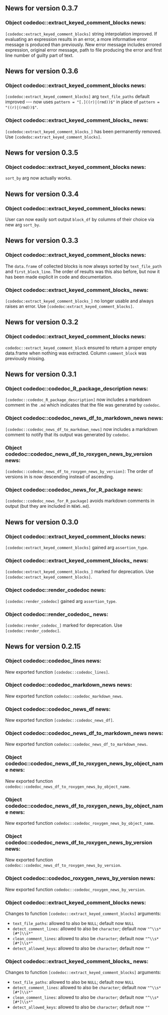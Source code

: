 <!-- generated by R package codedoc; do not modify! -->

## News for version 0.3.7

### Object codedoc::extract_keyed_comment_blocks news:

`[codedoc:extract_keyed_comment_blocks]` string interpolation improved.
If evaluating an expression results in an error, a more informative
error message is produced than previously. New error message includes
errored expression, original error message,
path to file producing the error and first line number of guilty
part of text.


## News for version 0.3.6

### Object codedoc::extract_keyed_comment_blocks news:

`[codedoc:extract_keyed_comment_blocks]` arg `text_file_paths` default
improved --- now uses `pattern = "[.]((r)|(rmd))$"` in place of
`pattern = "((r)|(rmd))$"`.

### Object codedoc::extract_keyed_comment_blocks_ news:

`[codedoc:extract_keyed_comment_blocks_]` has been permanently removed.
Use `[codedoc:extract_keyed_comment_blocks]`.


## News for version 0.3.5

### Object codedoc::extract_keyed_comment_blocks news:

`sort_by` arg now actually works.


## News for version 0.3.4

### Object codedoc::extract_keyed_comment_blocks news:

User can now easily sort output `block_df` by columns of their choice via
new arg `sort_by`.


## News for version 0.3.3

### Object codedoc::extract_keyed_comment_blocks news:

The `data.frame` of collected blocks is now always sorted by
`text_file_path` and `first_block_line`. The order of results was this
also before, but now it has been made explicit in code and documentation.

### Object codedoc::extract_keyed_comment_blocks_ news:

`[codedoc:extract_keyed_comment_blocks_]` no longer usable and always
raises an error. Use `[codedoc:extract_keyed_comment_blocks]`.


## News for version 0.3.2

### Object codedoc::extract_keyed_comment_blocks news:

`codedoc::extract_keyed_comment_block` ensured to return a proper empty
data.frame when nothing was extracted. Column `comment_block` was
previously missing.


## News for version 0.3.1

### Object codedoc::codedoc_R_package_description news:

`[codedoc::codedoc_R_package_description]` now includes a markdown
comment in the `.md` which indicates that the file was generated
by `codedoc`.

### Object codedoc::codedoc_news_df_to_markdown_news news:

`[codedoc::codedoc_news_df_to_markdown_news]` now includes a markdown
comment to notify that its output was generated by `codedoc`.

### Object codedoc::codedoc_news_df_to_roxygen_news_by_version news:

`[codedoc::codedoc_news_df_to_roxygen_news_by_version]`:
The order of versions in is now descending instead of ascending.

### Object codedoc::codedoc_news_for_R_package news:

`[codedoc::codedoc_news_for_R_package]` avoids markdown comments in
output (but they are included in `NEWS.md`).


## News for version 0.3.0

### Object codedoc::extract_keyed_comment_blocks news:

`[codedoc:extract_keyed_comment_blocks]` gained arg `assertion_type`.

### Object codedoc::extract_keyed_comment_blocks_ news:

`[codedoc:extract_keyed_comment_blocks_]` marked for deprecation.
Use `[codedoc:extract_keyed_comment_blocks]`.

### Object codedoc::render_codedoc news:

`[codedoc:render_codedoc]` gained arg `assertion_type`.

### Object codedoc::render_codedoc_ news:

`[codedoc:render_codedoc_]` marked for deprecation.
Use `[codedoc:render_codedoc]`.


## News for version 0.2.15

### Object codedoc::codedoc_lines news:

New exported function `[codedoc::codedoc_lines]`.

### Object codedoc::codedoc_markdown_news news:


New exported function `codedoc::codedoc_markdown_news`.


### Object codedoc::codedoc_news_df news:

New exported function `[codedoc::codedoc_news_df]`.

### Object codedoc::codedoc_news_df_to_markdown_news news:


New exported function `codedoc::codedoc_news_df_to_markdown_news`.


### Object codedoc::codedoc_news_df_to_roxygen_news_by_object_name news:


New exported function `codedoc::codedoc_news_df_to_roxygen_news_by_object_name`.


### Object codedoc::codedoc_news_df_to_roxygen_news_by_object_name news:


New exported function `codedoc::codedoc_roxygen_news_by_object_name`.


### Object codedoc::codedoc_news_df_to_roxygen_news_by_version news:


New exported function `codedoc::codedoc_news_df_to_roxygen_news_by_version`.


### Object codedoc::codedoc_roxygen_news_by_version news:


New exported function `codedoc::codedoc_roxygen_news_by_version`.


### Object codedoc::extract_keyed_comment_blocks news:

Changes to function `[codedoc::extract_keyed_comment_blocks]` arguments:

- `text_file_paths`: allowed to also be `NULL`; default now `NULL`
- `detect_comment_lines`: allowed to also be `character`; default now
`"^\\s*[#*]\\s*"`
- `clean_comment_lines`: allowed to also be `character`; default now
`"^\\s*[#*]\\s*"`
- `detect_allowed_keys`: allowed to also be `character`; default now
`""`


### Object codedoc::extract_keyed_comment_blocks_ news:

Changes to function `[codedoc::extract_keyed_comment_blocks]` arguments:

- `text_file_paths`: allowed to also be `NULL`; default now `NULL`
- `detect_comment_lines`: allowed to also be `character`; default now
`"^\\s*[#*]\\s*"`
- `clean_comment_lines`: allowed to also be `character`; default now
`"^\\s*[#*]\\s*"`
- `detect_allowed_keys`: allowed to also be `character`; default now
`""`



